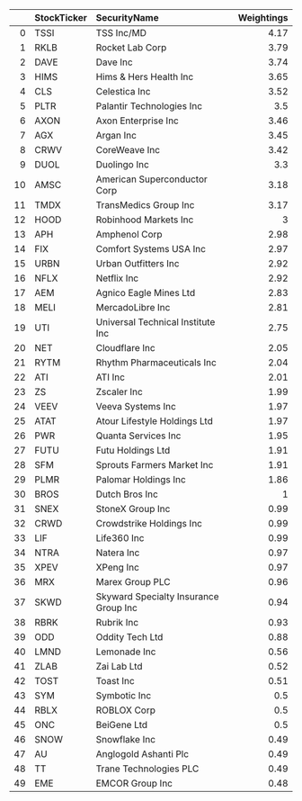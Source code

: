 |    | StockTicker   | SecurityName                          |   Weightings |
|---:|:--------------|:--------------------------------------|-------------:|
|  0 | TSSI          | TSS Inc/MD                            |         4.17 |
|  1 | RKLB          | Rocket Lab Corp                       |         3.79 |
|  2 | DAVE          | Dave Inc                              |         3.74 |
|  3 | HIMS          | Hims & Hers Health Inc                |         3.65 |
|  4 | CLS           | Celestica Inc                         |         3.52 |
|  5 | PLTR          | Palantir Technologies Inc             |         3.5  |
|  6 | AXON          | Axon Enterprise Inc                   |         3.46 |
|  7 | AGX           | Argan Inc                             |         3.45 |
|  8 | CRWV          | CoreWeave Inc                         |         3.42 |
|  9 | DUOL          | Duolingo Inc                          |         3.3  |
| 10 | AMSC          | American Superconductor Corp          |         3.18 |
| 11 | TMDX          | TransMedics Group Inc                 |         3.17 |
| 12 | HOOD          | Robinhood Markets Inc                 |         3    |
| 13 | APH           | Amphenol Corp                         |         2.98 |
| 14 | FIX           | Comfort Systems USA Inc               |         2.97 |
| 15 | URBN          | Urban Outfitters Inc                  |         2.92 |
| 16 | NFLX          | Netflix Inc                           |         2.92 |
| 17 | AEM           | Agnico Eagle Mines Ltd                |         2.83 |
| 18 | MELI          | MercadoLibre Inc                      |         2.81 |
| 19 | UTI           | Universal Technical Institute Inc     |         2.75 |
| 20 | NET           | Cloudflare Inc                        |         2.05 |
| 21 | RYTM          | Rhythm Pharmaceuticals Inc            |         2.04 |
| 22 | ATI           | ATI Inc                               |         2.01 |
| 23 | ZS            | Zscaler Inc                           |         1.99 |
| 24 | VEEV          | Veeva Systems Inc                     |         1.97 |
| 25 | ATAT          | Atour Lifestyle Holdings Ltd          |         1.97 |
| 26 | PWR           | Quanta Services Inc                   |         1.95 |
| 27 | FUTU          | Futu Holdings Ltd                     |         1.91 |
| 28 | SFM           | Sprouts Farmers Market Inc            |         1.91 |
| 29 | PLMR          | Palomar Holdings Inc                  |         1.86 |
| 30 | BROS          | Dutch Bros Inc                        |         1    |
| 31 | SNEX          | StoneX Group Inc                      |         0.99 |
| 32 | CRWD          | Crowdstrike Holdings Inc              |         0.99 |
| 33 | LIF           | Life360 Inc                           |         0.99 |
| 34 | NTRA          | Natera Inc                            |         0.97 |
| 35 | XPEV          | XPeng Inc                             |         0.97 |
| 36 | MRX           | Marex Group PLC                       |         0.96 |
| 37 | SKWD          | Skyward Specialty Insurance Group Inc |         0.94 |
| 38 | RBRK          | Rubrik Inc                            |         0.93 |
| 39 | ODD           | Oddity Tech Ltd                       |         0.88 |
| 40 | LMND          | Lemonade Inc                          |         0.56 |
| 41 | ZLAB          | Zai Lab Ltd                           |         0.52 |
| 42 | TOST          | Toast Inc                             |         0.51 |
| 43 | SYM           | Symbotic Inc                          |         0.5  |
| 44 | RBLX          | ROBLOX Corp                           |         0.5  |
| 45 | ONC           | BeiGene Ltd                           |         0.5  |
| 46 | SNOW          | Snowflake Inc                         |         0.49 |
| 47 | AU            | Anglogold Ashanti Plc                 |         0.49 |
| 48 | TT            | Trane Technologies PLC                |         0.49 |
| 49 | EME           | EMCOR Group Inc                       |         0.48 |
